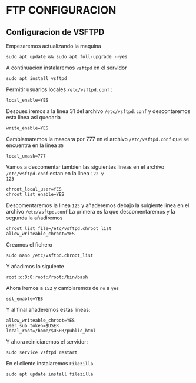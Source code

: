 # FTP CONFIGURACION

## Configuracion de VSFTPD

Empezaremos actualizando la maquina
~~~
sudo apt update && sudo apt full-upgrade --yes
~~~

A continuacion instalaremos <code>vsftpd</code> en el servidor
~~~
sudo apt install vsftpd
~~~

Permitir usuarios locales <code>/etc/vsftpd.conf</code> :
~~~
local_enable=YES
~~~

Despues iremos a la linea 31 del archivo <code>/etc/vsftpd.conf</code> y descontaremos esta linea asi quedaria
~~~
write_enable=YES
~~~

Cambiamaremos la mascara por 777 en el archivo <code>/etc/vsftpd.conf</code> que se encuentra en la linea <code>35</code>
~~~
local_umask=777
~~~


Vamos a descomentar tambien las siguientes lineas en el archivo <code>/etc/vsftpd.conf</code> estan en la linea <code>122 y 123</code>
~~~
chroot_local_user=YES
chroot_list_enable=YES
~~~

Descomentaremos la linea <code>125</code> y añaderemos debajo la suigiente linea en el archivo <code>/etc/vsftpd.conf</code>
La primera es la que descomentaremos y la segunda la añadiremos
~~~
chroot_list_file=/etc/vsftpd.chroot_list
allow_writeable_chroot=YES
~~~
Creamos el fichero 
~~~
sudo nano /etc/vsftpd.chroot_list
~~~
Y añadimos lo siguiente
~~~
root:x:0:0:root:/root:/bin/bash
~~~

Ahora iremos a <code>152</code> y cambiaremos de <code>no</code> a <code>yes</code>
~~~
ssl_enable=YES
~~~

Y al final añaderemos estas lineas:
~~~
allow_writeable_chroot=YES
user_sub_token=$USER
local_root=/home/$USER/public_html
~~~

Y ahora reiniciaremos el servidor:
~~~
sudo service vsftpd restart
~~~

En el cliente instalaremos <code>Filezilla</code>
~~~
sudo apt update install filezilla
~~~

